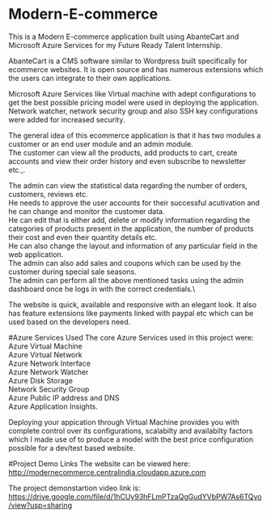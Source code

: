 # Modern-E-commerce
This is a Modern E-commerce application built using AbanteCart and Microsoft Azure Services for my Future Ready Talent Internship.

AbanteCart is a CMS software similar to Wordpress built specifically for ecommerce websites. It is open source and has numerous extensions which the users can integrate to their own applications.

Microsoft Azure Services like Virtual machine with adept configurations to get  the best possible pricing model were used in deploying the application. Network watcher, network security group and also SSH key configurations were added for increased security.

The general idea of this ecommerce application is that it has two modules a customer or an end user module and an admin module.\
The customer can view all the products, add products to cart, create accounts and view their order history and even subscribe to newsletter etc.,.

The admin can view the statistical data regarding the number of orders, customers, reviews etc.\
He needs to approve the user accounts for their successful acutivation and he can change and monitor the customer data.\
He can edit that is either add, delete or modify information regarding the categories of products present in the application, the number of products their cost and even their quantity details etc.\
He can also change the layout and information of any particular field in the web application.\
The admin can also add sales and coupons which can be used by the customer during special sale seasons.\
The admin can perform all the above mentioned tasks using the admin dashboard once he logs in with the correct credentials.\


The website is quick, available and responsive with an elegant look. It also has feature extensions like payments linked with paypal etc which can be used based on the developers need.


#Azure Services Used
The core Azure Services used in this project were:\
Azure Virtual Machine\
Azure Virtual Network\
Azure Network Interface\
Azure Network Watcher\
Azure Disk Storage\
Network Security Group\
Azure Public IP address and DNS\
Azure Application Insights.

Deploying your appication through Virtual Machine provides you with complete control over its configurations, scalabilty and availabilty factors which I made use of to produce a model with the best price configuration possible for a dev/test based website.

#Project Demo Links
The website can be viewed here: http://modernecommerce.centralindia.cloudapp.azure.com

The project demonstartion video link is: https://drive.google.com/file/d/1hCUy93hFLmPTzaQgGudYVbPW7As6TQyo/view?usp=sharing
